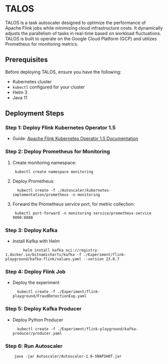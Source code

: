 # TALOS
TALOS is a task autoscaler designed to optimize the performance of Apache Flink jobs while minimizing cloud infrastructure costs. It dynamically adjusts the parallelism of tasks in real-time based on workload fluctuations. TALOS is built to operate on the Google Cloud Platform (GCP) and utilizes Prometheus for monitoring metrics.

## Prerequisites

Before deploying TALOS, ensure you have the following:
- Kubernetes cluster
- `kubectl` configured for your cluster
- Helm 3
- Java 11


## Deployment Steps


### Step 1: Deploy Flink Kubernetes Operator 1.5


- Guide: [Apache Flink Kubernetes Operator 1.5 Documentation](https://nightlies.apache.org/flink/flink-kubernetes-operator-docs-release-1.5/docs/try-flink-kubernetes-operator/quick-start/)


### Step 2: Deploy Prometheus for Monitoring


1. Create monitoring namespace:
        
        kubectl create namespace monitoring
        
2. Deploy Prometheus:
     
         kubectl create -f ./Autoscaler/kubernetes-implementation/prometheus -n monitoring


3. Forward the Prometheus service port, for metric collection:


        kubectl port-forward -n monitoring service/prometheus-service 9090:8080




### Step 3: Deploy Kafka
- Install Kafka with Helm
```
        helm install kafka oci://registry-1.docker.io/bitnamicharts/kafka -f ./Experiment/flink-playground/kafka-flink/values.yaml --version 23.0.7
```


### Step 4: Deploy Flink Job


- Deploy the experiment 


        kubectl create -f ./Experiment/flink-playground/FraudDetectionExp.yaml


### Step 5:  Deploy Kafka Producer
- Deploy Python Producer


        kubectl create -f ./Experiment/flink-playground/kafka-producer/producer.yaml


### Step 6:  Run Autoscaler 


        java -jar Autoscaler/Autoscaler-1.0-SNAPSHOT.jar



